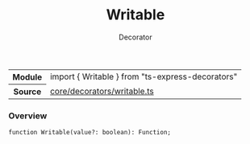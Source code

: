 <header class="symbol-info-header">    <h1 id="writable">Writable</h1>    <label class="symbol-info-type-label decorator">Decorator</label>      </header>
<section class="symbol-info">      <table class="is-full-width">        <tbody>        <tr>          <th>Module</th>          <td>            <div class="lang-typescript">                <span class="token keyword">import</span> { Writable }                 <span class="token keyword">from</span>                 <span class="token string">"ts-express-decorators"</span>                            </div>          </td>        </tr>        <tr>          <th>Source</th>          <td>            <a href="https://romakita.github.io/ts-express-decorators/#//blob/v2.13.0/src/core/decorators/writable.ts#L0-L0">                core/decorators/writable.ts            </a>        </td>        </tr>                </tbody>      </table>    </section>

### Overview

<pre><code class="typescript-lang">function <span class="token function">Writable</span><span class="token punctuation">(</span>value?<span class="token punctuation">:</span> <span class="token keyword">boolean</span><span class="token punctuation">)</span><span class="token punctuation">:</span> Function<span class="token punctuation">;</span></code></pre>
